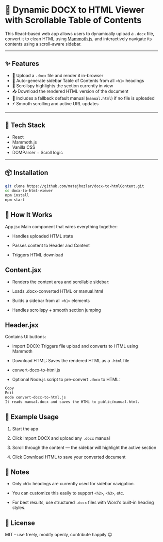 # 📄 Dynamic DOCX to HTML Viewer with Scrollable Table of Contents

This React-based web app allows users to dynamically upload a `.docx` file, convert it to clean HTML using [Mammoth.js](https://github.com/mwilliamson/mammoth.js), and interactively navigate its contents using a scroll-aware sidebar.

---

## ✨ Features

- 📂 Upload a `.docx` file and render it in-browser
- 📜 Auto-generate sidebar Table of Contents from all `<h1>` headings
- 🧭 Scrollspy highlights the section currently in view
- 📥 Download the rendered HTML version of the document
- 🧪 Includes a fallback default manual (`manual.html`) if no file is uploaded
- ⚡ Smooth scrolling and active URL updates

---

## 🔧 Tech Stack

- React
- Mammoth.js
- Vanilla CSS
- DOMParser + Scroll logic

---

## 📦 Installation

```bash
git clone https://github.com/matejhozlar/docx-to-htmlContent.git
cd docx-to-html-viewer
npm install
npm start
```

## 🧠 How It Works
App.jsx
Main component that wires everything together:

- Handles uploaded HTML state

- Passes content to Header and Content

- Triggers HTML download

## Content.jsx
- Renders the content area and scrollable sidebar:

- Loads .docx-converted HTML or manual.html

- Builds a sidebar from all ```<h1>``` elements

- Handles scrollspy + smooth section jumping

## Header.jsx
Contains UI buttons:

- Import DOCX: Triggers file upload and converts to HTML using Mammoth

- Download HTML: Saves the rendered HTML as a ```.html``` file

- convert-docx-to-html.js
- Optional Node.js script to pre-convert ```.docx``` to HTML:

```bash
Copy
Edit
node convert-docx-to-html.js
It reads manual.docx and saves the HTML to public/manual.html.
```

## 📂 Example Usage
1. Start the app

2. Click Import DOCX and upload any ```.docx``` manual

3. Scroll through the content — the sidebar will highlight the active section

4. Click Download HTML to save your converted document

## 📝 Notes
- Only ```<h1>``` headings are currently used for sidebar navigation.

- You can customize this easily to support ```<h2>```, ```<h3>```, etc.

- For best results, use structured ```.docx``` files with Word's built-in heading styles.

## 🔐 License
MIT – use freely, modify openly, contribute happily 😊
